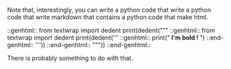 Note that, interestingly, you can write a python code that
write a python code that write markdown that contains
a python code that make html.

::genhtml::
from textwrap import dedent
print(dedent("""
	::genhtml::
	from textwrap import dedent
	print(dedent('''
		::genhtml::
		print("<b> I'm bold ! </b>")
		::end-genhtml::
	'''))
	::end-genhtml::
"""))
::end-genhtml::

There is probably something to do with that.
